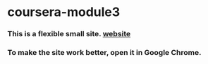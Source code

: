 # coursera-module3
### This is a flexible small site. [website](https://unknown6699.github.io/-coursera-module3/)
### To make the site work better, open it in Google Chrome.
